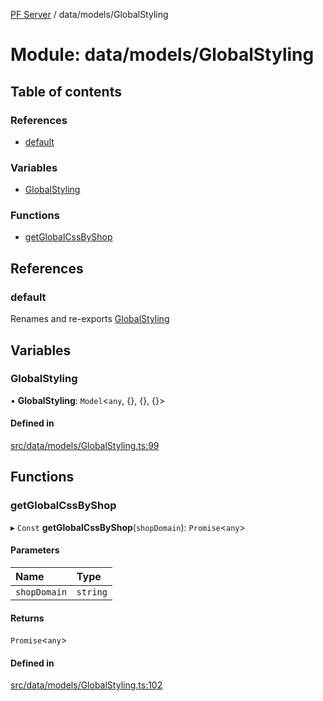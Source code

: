 [PF Server](../README.md) / data/models/GlobalStyling

# Module: data/models/GlobalStyling

## Table of contents

### References

- [default](data_models_GlobalStyling.md#default)

### Variables

- [GlobalStyling](data_models_GlobalStyling.md#globalstyling)

### Functions

- [getGlobalCssByShop](data_models_GlobalStyling.md#getglobalcssbyshop)

## References

### default

Renames and re-exports [GlobalStyling](data_models_GlobalStyling.md#globalstyling)

## Variables

### GlobalStyling

• **GlobalStyling**: `Model`<`any`, {}, {}, {}\>

#### Defined in

[src/data/models/GlobalStyling.ts:99](https://bitbucket.org/bravebits/pfserver/src/83cf3bb/src/data/models/GlobalStyling.ts#lines-99)

## Functions

### getGlobalCssByShop

▸ `Const` **getGlobalCssByShop**(`shopDomain`): `Promise`<`any`\>

#### Parameters

| Name | Type |
| :------ | :------ |
| `shopDomain` | `string` |

#### Returns

`Promise`<`any`\>

#### Defined in

[src/data/models/GlobalStyling.ts:102](https://bitbucket.org/bravebits/pfserver/src/83cf3bb/src/data/models/GlobalStyling.ts#lines-102)
